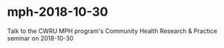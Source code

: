# mph-2018-10-30
Talk to the CWRU MPH program's Community Health Research &amp; Practice seminar on 2018-10-30
